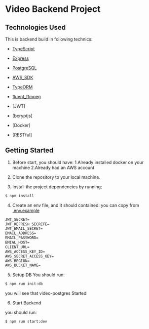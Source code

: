 # Video Backend Project

## Technologies Used

This is backend build in following technics:

- [TypeScript](https://github.com/microsoft/TypeScript)

- [Express](https://github.com/expressjs/express)

- [PostgreSQL](https://github.com/postgres/postgres)

- [AWS_SDK](https://github.com/aws/aws-sdk)

- [TypeORM](https://github.com/typeorm/typeorm)

- [fluent_ffmpeg](https://github.com/fluent-ffmpeg/node-fluent-ffmpeg)

- [JWT]

- [bcryptjs]

- [Docker]

- [RESTful]

## Getting Started

1. Before start, you should have:
   1.Already installed docker on your machine
   2.Already had an AWS account

2. Clone the repository to your local machine.

3. Install the project dependencies by running:

```bash
$ npm install
```

4. Create an env file, and it should contained:
   you can copy from [.env.example]('/.env.example')

```txt
JWT_SECRET=
JWT_REFRESH_SECRETE=
JWT_EMAIL_SECRET=
EMAIL_ADDRESS=
EMAIL_PASSWORD=
EMIAL_HOST=
CLIENT_URL=
AWS_ACCESS_KEY_ID=
AWS_SECRET_ACCESS_KEY=
AWS_REGION=
AWS_BUCKET_NAME=
```

5. Setup DB
   You should run:

```bash
$ npm run init:db
```

you will see that video-postgres Started

6. Start Backend

you should run:

```bash
$ npm run start:dev
```
